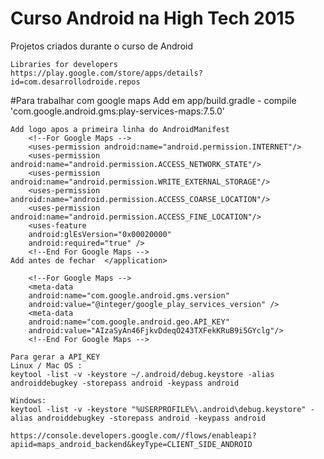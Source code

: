 Curso Android na High Tech 2015
========
Projetos criados durante o curso de Android 
	
	Libraries for developers
	https://play.google.com/store/apps/details?id=com.desarrollodroide.repos

#Para trabalhar com google maps
	Add em app/build.gradle - compile 'com.google.android.gms:play-services-maps:7.5.0'

	Add logo apos a primeira linha do AndroidManifest
		<!--For Google Maps -->
		<uses-permission android:name="android.permission.INTERNET"/>
		<uses-permission android:name="android.permission.ACCESS_NETWORK_STATE"/>
		<uses-permission android:name="android.permission.WRITE_EXTERNAL_STORAGE"/>	
		<uses-permission android:name="android.permission.ACCESS_COARSE_LOCATION"/>
		<uses-permission android:name="android.permission.ACCESS_FINE_LOCATION"/>
		<uses-feature 
		android:glEsVersion="0x00020000"
		android:required="true" />
		<!--End For Google Maps -->
	Add antes de fechar  </application>

		<!--For Google Maps -->
		<meta-data
		android:name="com.google.android.gms.version"
		android:value="@integer/google_play_services_version" />
		<meta-data
		android:name="com.google.android.geo.API_KEY"
		android:value="AIzaSyAn46FjkvDdeqO243TXFekKRuB9i5GYclg"/>
		<!--End For Google Maps -->

	Para gerar a API_KEY
	Linux / Mac OS :
	keytool -list -v -keystore ~/.android/debug.keystore -alias androiddebugkey -storepass android -keypass android

	Windows:
	keytool -list -v -keystore "%USERPROFILE%\.android\debug.keystore" -alias androiddebugkey -storepass android -keypass android

	https://console.developers.google.com//flows/enableapi?apiid=maps_android_backend&keyType=CLIENT_SIDE_ANDROID